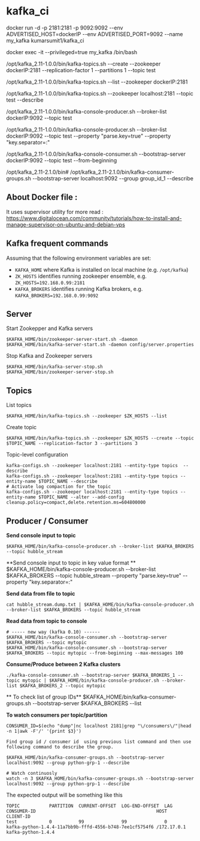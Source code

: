 # kafka_ci

docker run -d -p 2181:2181 -p 9092:9092 --env ADVERTISED_HOST=dockerIP --env ADVERTISED_PORT=9092 --name my_kafka kumarsumit1/kafka_ci

docker exec -it --privileged=true my_kafka /bin/bash

/opt/kafka_2.11-1.0.0/bin/kafka-topics.sh --create --zookeeper dockerIP:2181 --replication-factor 1 --partitions 1 --topic test

/opt/kafka_2.11-1.0.0/bin/kafka-topics.sh --list --zookeeper dockerIP:2181

/opt/kafka_2.11-1.0.0/bin/kafka-topics.sh --zookeeper localhost:2181 --topic test --describe

/opt/kafka_2.11-1.0.0/bin/kafka-console-producer.sh --broker-list dockerIP:9092 --topic test

/opt/kafka_2.11-1.0.0/bin/kafka-console-producer.sh --broker-list dockerIP:9092 --topic test --property "parse.key=true" --property "key.separator=:"

/opt/kafka_2.11-1.0.0/bin/kafka-console-consumer.sh --bootstrap-server dockerIP:9092 --topic test --from-beginning

/opt/kafka_2.11-2.1.0/bin# /opt/kafka_2.11-2.1.0/bin/kafka-consumer-groups.sh --bootstrap-server localhost:9092 --group group_id_1 --describe

## About Docker file :
It uses supervisor utility for more read :
https://www.digitalocean.com/community/tutorials/how-to-install-and-manage-supervisor-on-ubuntu-and-debian-vps



## Kafka frequent commands

Assuming that the following environment variables are set:
- `KAFKA_HOME` where Kafka is installed on local machine (e.g. `/opt/kafka`)
- `ZK_HOSTS` identifies running zookeeper ensemble, e.g. `ZK_HOSTS=192.168.0.99:2181`
- `KAFKA_BROKERS` identifies running Kafka brokers, e.g. `KAFKA_BROKERS=192.168.0.99:9092`

## Server

Start Zookepper and Kafka servers

    $KAFKA_HOME/bin/zookeeper-server-start.sh -daemon
    $KAFKA_HOME/bin/kafka-server-start.sh -daemon config/server.properties

Stop Kafka and Zookeeper servers

    $KAFKA_HOME/bin/kafka-server-stop.sh
    $KAFKA_HOME/bin/zookeeper-server-stop.sh

## Topics 

List topics

    $KAFKA_HOME/bin/kafka-topics.sh --zookeeper $ZK_HOSTS --list

Create topic

    $KAFKA_HOME/bin/kafka-topics.sh --zookeeper $ZK_HOSTS --create --topic $TOPIC_NAME --replication-factor 3 --partitions 3 

Topic-level configuration 

    kafka-configs.sh --zookeeper localhost:2181 --entity-type topics  --describe
    kafka-configs.sh --zookeeper localhost:2181 --entity-type topics --entity-name $TOPIC_NAME --describe
    # Activate log compaction for the topic
    kafka-configs.sh --zookeeper localhost:2181 --entity-type topics --entity-name $TOPIC_NAME --alter --add-config cleanup.policy=compact,delete.retention.ms=604800000

## Producer / Consumer

**Send console input to topic**

    $KAFKA_HOME/bin/kafka-console-producer.sh --broker-list $KAFKA_BROKERS --topic hubble_stream
	
**Send console input to topic in key value format **	
$KAFKA_HOME/bin/kafka-console-producer.sh --broker-list $KAFKA_BROKERS --topic hubble_stream --property "parse.key=true" --property "key.separator=:"

**Send data from file to topic**

    cat hubble_stream.dump.txt | $KAFKA_HOME/bin/kafka-console-producer.sh --broker-list $KAFKA_BROKERS --topic hubble_stream
	
**Read data from topic to console**

    # ----- new way (kafka 0.10) ------
    $KAFKA_HOME/bin/kafka-console-consumer.sh --bootstrap-server $KAFKA_BROKERS --topic mytopic   
    $KAFKA_HOME/bin/kafka-console-consumer.sh --bootstrap-server $KAFKA_BROKERS --topic mytopic --from-beginning --max-messages 100


**Consume/Produce between 2 Kafka clusters**
    
    ./kafka-console-consumer.sh --bootstrap-server $KAFKA_BROKERS_1 --topic mytopic | $KAFKA_HOME/bin/kafka-console-producer.sh --broker-list $KAFKA_BROKERS_2 --topic mytopic

** To check list of group IDs**
$KAFKA_HOME/bin/kafka-consumer-groups.sh --bootstrap-server $KAFKA_BROKERS --list	

**To watch consumers per topic/partition**

    CONSUMER_ID=$(echo "dump"|nc localhost 2181|grep "\/consumers\/"|head -n 1|awk -F'/' '{print $3}')
	
	Find group id / consumer id  using previous list command and then use following command to describe the group.
	
	$KAFKA_HOME/bin/kafka-consumer-groups.sh --bootstrap-server localhost:9092 --group python-grp-1 --describe
	
    # Watch continuosly
    watch -n 3 $KAFKA_HOME/bin/kafka-consumer-groups.sh --bootstrap-server localhost:9092 --group python-grp-1 --describe   

The expected output will be something like this

	TOPIC           PARTITION  CURRENT-OFFSET  LOG-END-OFFSET  LAG             CONSUMER-ID                                             HOST            CLIENT-ID
	test            0          99              99              0               kafka-python-1.4.4-11a7bb9b-fffd-4556-b748-7ee1cf5754f6 /172.17.0.1     kafka-python-1.4.4